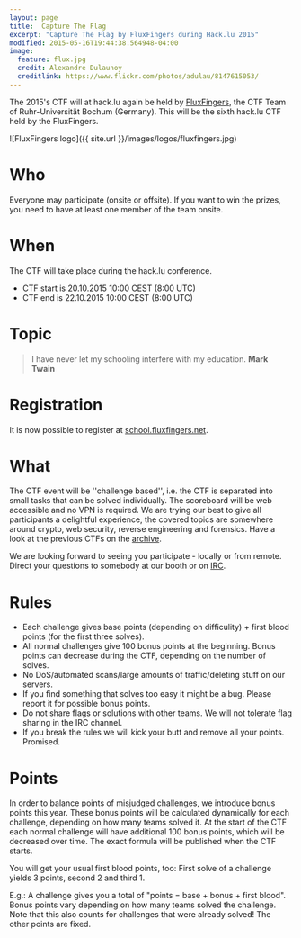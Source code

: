 ```yaml
---
layout: page
title:  Capture The Flag
excerpt: "Capture The Flag by FluxFingers during Hack.lu 2015"
modified: 2015-05-16T19:44:38.564948-04:00
image:
  feature: flux.jpg
  credit: Alexandre Dulaunoy
  creditlink: https://www.flickr.com/photos/adulau/8147615053/
---
```


The 2015's CTF will at hack.lu again be held by [FluxFingers](https://www.fluxfingers.net/), the CTF Team of
Ruhr-Universität Bochum (Germany). This will be the sixth hack.lu CTF held by the FluxFingers.

![FluxFingers logo]({{ site.url }}/images/logos/fluxfingers.jpg)

# Who

Everyone may participate (onsite or offsite). If you want to win the prizes, you need to have at least one member of the team onsite.

# When

The CTF will take place during the hack.lu conference.

* CTF start is 20.10.2015 10:00 CEST (8:00 UTC)
* CTF end is 22.10.2015 10:00 CEST (8:00 UTC)

# Topic

>I have never let my schooling interfere with my education.
**Mark Twain**

# Registration

It is now possible to register at [school.fluxfingers.net](https://school.fluxfingers.net/).

# What

The CTF event will be ''challenge based'', i.e. the CTF is separated
into small tasks that can be solved individually. The scoreboard will be
web accessible and no VPN is required. We are trying our best to give
all participants a delightful experience, the covered topics are
somewhere around crypto, web security, reverse engineering and forensics. Have a look at the previous
CTFs on the [archive](https://ctf.fluxfingers.net).

We are looking forward to seeing you participate - locally or from
remote. Direct your questions to somebody at our booth or on
[IRC](irc://chat.freenode.net/fluxfingers).

# Rules

*    Each challenge gives base points (depending on difficulity) + first blood points (for the first three solves).
*    All normal challenges give 100 bonus points at the beginning. Bonus points can decrease during the CTF, depending on the number of solves.
*    No DoS/automated scans/large amounts of traffic/deleting stuff on our servers.
*    If you find something that solves too easy it might be a bug. Please report it for possible bonus points.
*    Do not share flags or solutions with other teams. We will not tolerate flag sharing in the IRC channel.
*    If you break the rules we will kick your butt and remove all your points. Promised.

# Points

In order to balance points of misjudged challenges, we introduce bonus points this year. These bonus points will be calculated dynamically for each challenge, depending on how many teams solved it. At the start of the CTF each normal challenge will have additional 100 bonus points, which will be decreased over time. The exact formula will be published when the CTF starts.

You will get your usual first blood points, too: First solve of a challenge yields 3 points, second 2 and third 1.

E.g.: A challenge gives you a total of "points = base + bonus + first blood". Bonus points vary depending on how many teams solved the challenge. Note that this also counts for challenges that were already solved! The other points are fixed.

